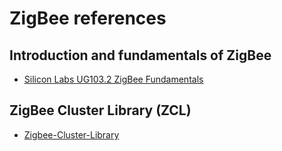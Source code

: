 # ZigBee references

## Introduction and fundamentals of ZigBee
- [Silicon Labs UG103.2 ZigBee Fundamentals](https://www.silabs.com/documents/public/user-guides/ug103-02-fundamentals-zigbee.pdf)


## ZigBee Cluster Library (ZCL)


- [Zigbee-Cluster-Library](https://zigbeealliance.org/wp-content/uploads/2021/10/07-5123-08-Zigbee-Cluster-Library.pdf)

